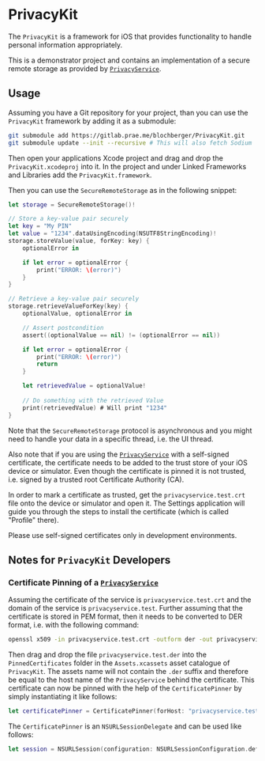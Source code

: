 # PrivacyKit

The `PrivacyKit` is a framework for iOS that provides functionality to handle
personal information appropriately.

This is a demonstrator project and contains an implementation of a secure remote
storage as provided by [`PrivacyService`][P-Service].

## Usage

Assuming you have a Git repository for your project, than you can use the
`PrivacyKit` framework by adding it as a submodule:

```sh
git submodule add https://gitlab.prae.me/blochberger/PrivacyKit.git
git submodule update --init --recursive # This will also fetch Sodium
```

Then open your applications Xcode project and drag and drop the
`PrivacyKit.xcodeproj` into it. In the project and under Linked Frameworks and
Libraries add the `PrivacyKit.framework`.

Then you can use the `SecureRemoteStorage` as in the following snippet:

```swift
let storage = SecureRemoteStorage()!

// Store a key-value pair securely
let key = "My PIN"
let value = "1234".dataUsingEncoding(NSUTF8StringEncoding)!
storage.storeValue(value, forKey: key) {
	optionalError in

	if let error = optionalError {
		print("ERROR: \(error)")
	}
}

// Retrieve a key-value pair securely
storage.retrieveValueForKey(key) {
	optionalValue, optionalError in

	// Assert postcondition
	assert((optionalValue == nil) != (optionalError == nil))

	if let error = optionalError {
		print("ERROR: \(error)")
		return
	}

	let retrievedValue = optionalValue!
	
	// Do something with the retrieved Value
	print(retrievedValue) # Will print "1234"
}
```

Note that the `SecureRemoteStorage` protocol is asynchronous and you might need
to handle your data in a specific thread, i.e. the UI thread.

Also note that if you are using the [`PrivacyService`][P-Service] with a
self-signed certificate, the certificate needs to be added to the trust store of
your iOS device or simulator.
Even though the certificate is pinned it is not trusted, i.e. signed by a
trusted root Certificate Authority (CA). 

In order to mark a certificate as trusted, get the `privacyservice.test.crt`
file onto the device or simulator and open it. The Settings application will
guide you through the steps to install the certificate (which is called
"Profile" there).

Please use self-signed certificates only in development environments.

## Notes for `PrivacyKit` Developers

### Certificate Pinning of a [`PrivacyService`][P-Service]

Assuming the certificate of the service is `privacyservice.test.crt` and the
domain of the service is `privacyservice.test`. Further assuming that the
certificate is stored in PEM format, then it needs to be converted to DER
format, i.e. with the following command:

```sh
openssl x509 -in privacyservice.test.crt -outform der -out privacyservice.test.der
```

Then drag and drop the file `privacyservice.test.der` into the
`PinnedCertificates` folder in the `Assets.xcassets` asset catalogue of
`PrivacyKit`. The assets name will not contain the `.der` suffix and therefore
be equal to the host name of the `PrivacyService` behind the certificate.
This certificate can now be pinned with the help of the `CertificatePinner` by
simply instantiating it like follows:

```swift
let certificatePinner = CertificatePinner(forHost: "privacyservice.test")
```

The `CertificatePinner` is an `NSURLSessionDelegate` and can be used like
follows:

```swift
let session = NSURLSession(configuration: NSURLSessionConfiguration.defaultSessionConfiguration(), delegate: certificatePinner, delegateQueue: nil)
```

[P-Service]: https://gitlab.prae.me/blochberger/PrivacyService-Qt